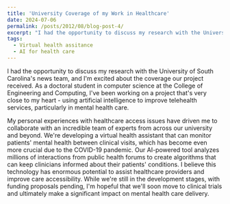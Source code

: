 ```yaml
---
title: 'University Coverage of my Work in Healthcare'
date: 2024-07-06
permalink: /posts/2012/08/blog-post-4/
excerpt: "I had the opportunity to discuss my research with the University of South Carolina's news team, and I'm excited about the coverage our project received. As a doctoral student in computer science at the College of Engineering and Computing, I've been working on a project that's very close to my heart - using artificial intelligence to improve telehealth services, particularly in mental health care. See the original article here: [AI aims to improve telehealth](https://sc.edu/uofsc/posts/2021/11/ai_telehealth.php)" 
tags:
  - Virtual health assitance
  - AI for health care
---
```


I had the opportunity to discuss my research with the University of South Carolina's news team, and I'm excited about the coverage our project received. As a doctoral student in computer science at the College of Engineering and Computing, I've been working on a project that's very close to my heart - using artificial intelligence to improve telehealth services, particularly in mental health care.

My personal experiences with healthcare access issues have driven me to collaborate with an incredible team of experts from across our university and beyond. We're developing a virtual health assistant that can monitor patients' mental health between clinical visits, which has become even more crucial due to the COVID-19 pandemic. Our AI-powered tool analyzes millions of interactions from public health forums to create algorithms that can keep clinicians informed about their patients' conditions. I believe this technology has enormous potential to assist healthcare providers and improve care accessibility. While we're still in the development stages, with funding proposals pending, I'm hopeful that we'll soon move to clinical trials and ultimately make a significant impact on mental health care delivery.
